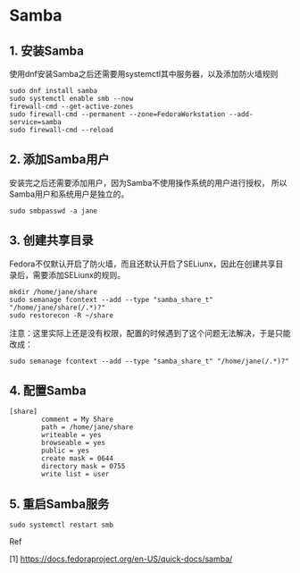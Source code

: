# Samba
## 1. 安装Samba
使用dnf安装Samba之后还需要用systemctl其中服务器，以及添加防火墙规则
```shell
sudo dnf install samba
sudo systemctl enable smb --now
firewall-cmd --get-active-zones
sudo firewall-cmd --permanent --zone=FedoraWorkstation --add-service=samba
sudo firewall-cmd --reload
```

## 2. 添加Samba用户
安装完之后还需要添加用户，因为Samba不使用操作系统的用户进行授权，
所以Samba用户和系统用户是独立的。
```shell
sudo smbpasswd -a jane
```

## 3. 创建共享目录
Fedora不仅默认开启了防火墙，而且还默认开启了SELiunx，因此在创建共享目录后，需要添加SELiunx的规则。
```shell
mkdir /home/jane/share
sudo semanage fcontext --add --type "samba_share_t" "/home/jane/share(/.*)?"
sudo restorecon -R ~/share
```
注意：这里实际上还是没有权限，配置的时候遇到了这个问题无法解决，于是只能改成：
```shell
sudo semanage fcontext --add --type "samba_share_t" "/home/jane(/.*)?"
```
## 4. 配置Samba
```text
[share]
        comment = My Share
        path = /home/jane/share
        writeable = yes
        browseable = yes
        public = yes
        create mask = 0644
        directory mask = 0755
        write list = user
```
## 5. 重启Samba服务
```shell
sudo systemctl restart smb
```

Ref

[1] https://docs.fedoraproject.org/en-US/quick-docs/samba/